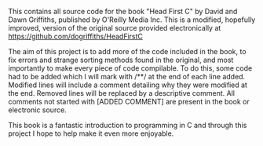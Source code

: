 This contains all source code for the book "Head First C" by David and Dawn Griffiths, published by O'Reilly Media Inc. This is a modified, hopefully improved, version of the original source provided electronically at https://github.com/dogriffiths/HeadFirstC

The aim of this project is to add more of the code included in the book, to fix errors and strange sorting methods found in the original, and most importantly to make every piece of code compilable. To do this, some code had to be added which I will mark with /\*\*/ at the end of each line added. Modified lines will include a comment detailing why they were modified at the end. Removed lines will be replaced by a descriptive comment. All comments not started with [ADDED COMMENT] are present in the book or electronic source.

This book is a fantastic introduction to programming in C and through this project I hope to help make it even more enjoyable.
